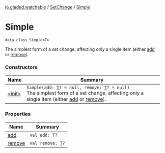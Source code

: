 [io.gladed.watchable](../../index.md) / [SetChange](../index.md) / [Simple](./index.md)

# Simple

`data class Simple<T>`

The simplest form of a set change, affecting only a single item (either [add](add.md) or [remove](remove.md)).

### Constructors

| Name | Summary |
|---|---|
| [&lt;init&gt;](-init-.md) | `Simple(add: `[`T`](index.md#T)`? = null, remove: `[`T`](index.md#T)`? = null)`<br>The simplest form of a set change, affecting only a single item (either [add](add.md) or [remove](remove.md)). |

### Properties

| Name | Summary |
|---|---|
| [add](add.md) | `val add: `[`T`](index.md#T)`?` |
| [remove](remove.md) | `val remove: `[`T`](index.md#T)`?` |
